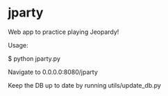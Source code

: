 jparty
======

Web app to practice playing Jeopardy!

Usage:

$ python jparty.py

Navigate to 0.0.0.0:8080/jparty

Keep the DB up to date by running utils/update_db.py
